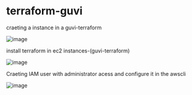 # terraform-guvi

craeting a instance in a guvi-terraform

![image](https://github.com/suganyaanbalagan123/terraform-guvi/assets/133192593/6f0c6488-751f-4a6c-a41b-9cc4f6ffe6b5)

install terraform in ec2 instances-(guvi-terraform)


![image](https://github.com/suganyaanbalagan123/terraform-guvi/assets/133192593/7f36ce45-d8f3-4064-b5ac-8e3c9ba58c7c)

Craeting IAM user with administrator acess and configure it in the awscli

![image](https://github.com/suganyaanbalagan123/terraform-guvi/assets/133192593/4eb36dcc-d425-44bf-9634-48483641a696)
